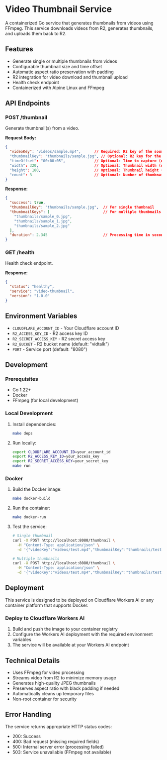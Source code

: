 # Video Thumbnail Service

A containerized Go service that generates thumbnails from videos using FFmpeg. This service downloads videos from R2, generates thumbnails, and uploads them back to R2.

## Features

- Generate single or multiple thumbnails from videos
- Configurable thumbnail size and time offset
- Automatic aspect ratio preservation with padding
- R2 integration for video download and thumbnail upload
- Health check endpoint
- Containerized with Alpine Linux and FFmpeg

## API Endpoints

### POST /thumbnail

Generate thumbnail(s) from a video.

**Request Body:**
```json
{
  "videoKey": "videos/sample.mp4",      // Required: R2 key of the source video
  "thumbnailKey": "thumbnails/sample.jpg", // Optional: R2 key for the thumbnail
  "timeOffset": "00:00:05",             // Optional: Time to capture (default: "00:00:01")
  "width": 320,                         // Optional: Thumbnail width (default: 320)
  "height": 180,                        // Optional: Thumbnail height (default: 180)
  "count": 3                            // Optional: Number of thumbnails (default: 1)
}
```

**Response:**
```json
{
  "success": true,
  "thumbnailKey": "thumbnails/sample.jpg",  // For single thumbnail
  "thumbnailKeys": [                        // For multiple thumbnails
    "thumbnails/sample_0.jpg",
    "thumbnails/sample_1.jpg",
    "thumbnails/sample_2.jpg"
  ],
  "duration": 2.345                         // Processing time in seconds
}
```

### GET /health

Health check endpoint.

**Response:**
```json
{
  "status": "healthy",
  "service": "video-thumbnail",
  "version": "1.0.0"
}
```

## Environment Variables

- `CLOUDFLARE_ACCOUNT_ID` - Your Cloudflare account ID
- `R2_ACCESS_KEY_ID` - R2 access key ID
- `R2_SECRET_ACCESS_KEY` - R2 secret access key
- `R2_BUCKET` - R2 bucket name (default: "vidtalk")
- `PORT` - Service port (default: "8080")

## Development

### Prerequisites

- Go 1.22+
- Docker
- FFmpeg (for local development)

### Local Development

1. Install dependencies:
   ```bash
   make deps
   ```

2. Run locally:
   ```bash
   export CLOUDFLARE_ACCOUNT_ID=your_account_id
   export R2_ACCESS_KEY_ID=your_access_key
   export R2_SECRET_ACCESS_KEY=your_secret_key
   make run
   ```

### Docker

1. Build the Docker image:
   ```bash
   make docker-build
   ```

2. Run the container:
   ```bash
   make docker-run
   ```

3. Test the service:
   ```bash
   # Single thumbnail
   curl -X POST http://localhost:8080/thumbnail \
     -H "Content-Type: application/json" \
     -d '{"videoKey":"videos/test.mp4","thumbnailKey":"thumbnails/test.jpg"}'

   # Multiple thumbnails
   curl -X POST http://localhost:8080/thumbnail \
     -H "Content-Type: application/json" \
     -d '{"videoKey":"videos/test.mp4","thumbnailKey":"thumbnails/test","count":3}'
   ```

## Deployment

This service is designed to be deployed on Cloudflare Workers AI or any container platform that supports Docker.

### Deploy to Cloudflare Workers AI

1. Build and push the image to your container registry
2. Configure the Workers AI deployment with the required environment variables
3. The service will be available at your Workers AI endpoint

## Technical Details

- Uses FFmpeg for video processing
- Streams video from R2 to minimize memory usage
- Generates high-quality JPEG thumbnails
- Preserves aspect ratio with black padding if needed
- Automatically cleans up temporary files
- Non-root container for security

## Error Handling

The service returns appropriate HTTP status codes:
- 200: Success
- 400: Bad request (missing required fields)
- 500: Internal server error (processing failed)
- 503: Service unavailable (FFmpeg not available)